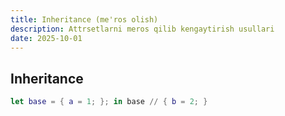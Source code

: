 ```yaml
---
title: Inheritance (me'ros olish)
description: Attrsetlarni meros qilib kengaytirish usullari
date: 2025-10-01
---
```


## Inheritance

<div class="my-md-content">

```nix
let base = { a = 1; }; in base // { b = 2; }
```

</div>


